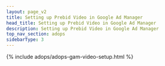 ```yaml
---
layout: page_v2
title: Setting up Prebid Video in Google Ad Manager
head_title: Setting up Prebid Video in Google Ad Manager
description: Setting up Prebid Video in Google Ad Manager
top_nav_section: adops
sidebarType: 3
---
```


{% include adops/adops-gam-video-setup.html %}
